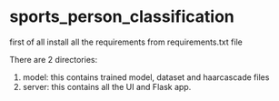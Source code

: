 # sports_person_classification

first of all install all the requirements from requirements.txt file

There are 2 directories:

1) model: this contains trained model, dataset and haarcascade files
2) server: this contains all the UI and Flask app.
